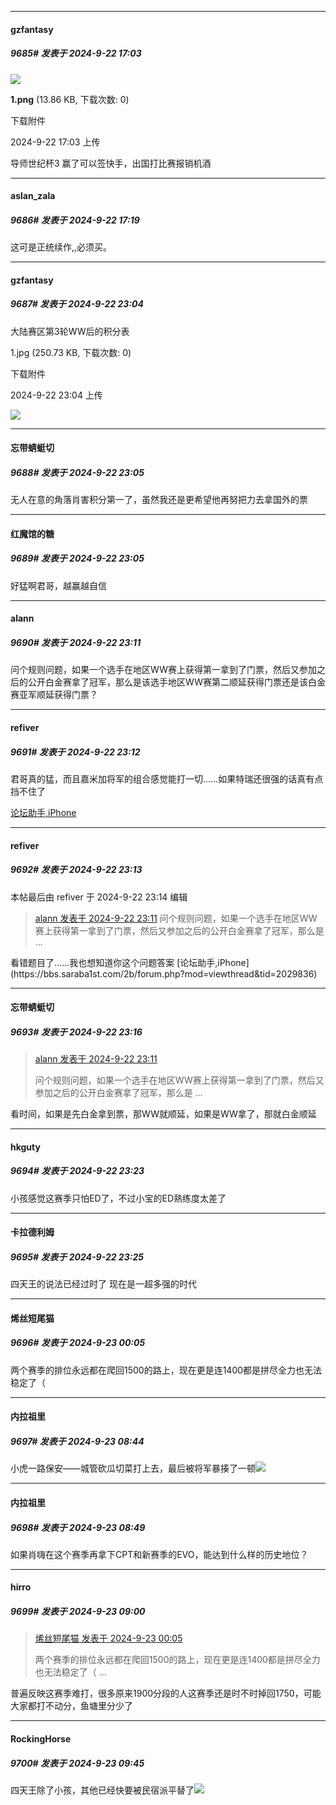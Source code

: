 ﻿
*****

####  gzfantasy  
##### 9685#       发表于 2024-9-22 17:03

<img src="https://img.saraba1st.com/forum/202409/22/170301fw088j4dc9bzq4u4.png" referrerpolicy="no-referrer">

<strong>1.png</strong> (13.86 KB, 下载次数: 0)

下载附件

2024-9-22 17:03 上传

导师世纪杯3 赢了可以签快手，出国打比赛报销机酒


*****

####  aslan_zala  
##### 9686#       发表于 2024-9-22 17:19

这可是正统续作,,必须买。


*****

####  gzfantasy  
##### 9687#       发表于 2024-9-22 23:04

大陆赛区第3轮WW后的积分表

1.jpg
(250.73 KB, 下载次数: 0)

下载附件

2024-9-22 23:04 上传

<img src="https://img.saraba1st.com/forum/202409/22/230433himt3giibxjuzi3m.jpg" referrerpolicy="no-referrer">

*****

####  忘带蜻蜓切  
##### 9688#       发表于 2024-9-22 23:05

无人在意的角落肖害积分第一了，虽然我还是更希望他再努把力去拿国外的票

*****

####  红魔馆的糖  
##### 9689#       发表于 2024-9-22 23:05

好猛啊君哥，越赢越自信


*****

####  alann  
##### 9690#       发表于 2024-9-22 23:11

问个规则问题，如果一个选手在地区WW赛上获得第一拿到了门票，然后又参加之后的公开白金赛拿了冠军，那么是该选手地区WW赛第二顺延获得门票还是该白金赛亚军顺延获得门票？


*****

####  refiver  
##### 9691#       发表于 2024-9-22 23:12

君哥真的猛，而且嘉米加将军的组合感觉能打一切……如果特瑞还很强的话真有点挡不住了

[论坛助手,iPhone](https://bbs.saraba1st.com/2b/forum.php?mod=viewthread&amp;tid=2029836)

*****

####  refiver  
##### 9692#       发表于 2024-9-22 23:13

 本帖最后由 refiver 于 2024-9-22 23:14 编辑 
<blockquote><a href="httphttps://bbs.saraba1st.com/2b/forum.php?mod=redirect&amp;goto=findpost&amp;pid=66275994&amp;ptid=2139166" target="_blank">alann 发表于 2024-9-22 23:11</a>
问个规则问题，如果一个选手在地区WW赛上获得第一拿到了门票，然后又参加之后的公开白金赛拿了冠军，那么是 ...</blockquote>
看错题目了……我也想知道你这个问题答案
[论坛助手,iPhone](https://bbs.saraba1st.com/2b/forum.php?mod=viewthread&amp;tid=2029836)

*****

####  忘带蜻蜓切  
##### 9693#       发表于 2024-9-22 23:16

<blockquote><a href="httphttps://bbs.saraba1st.com/2b/forum.php?mod=redirect&amp;goto=findpost&amp;pid=66275994&amp;ptid=2139166" target="_blank">alann 发表于 2024-9-22 23:11</a>

问个规则问题，如果一个选手在地区WW赛上获得第一拿到了门票，然后又参加之后的公开白金赛拿了冠军，那么是 ...</blockquote>
看时间，如果是先白金拿到票，那WW就顺延，如果是WW拿了，那就白金顺延


*****

####  hkguty  
##### 9694#       发表于 2024-9-22 23:23

小孩感觉这赛季只怕ED了，不过小宝的ED熟练度太差了

*****

####  卡拉德利姆  
##### 9695#       发表于 2024-9-22 23:25

四天王的说法已经过时了 现在是一超多强的时代


*****

####  烯丝短尾猫  
##### 9696#       发表于 2024-9-23 00:05

两个赛季的排位永远都在爬回1500的路上，现在更是连1400都是拼尽全力也无法稳定了（


*****

####  内拉祖里  
##### 9697#       发表于 2024-9-23 08:44

小虎一路保安——城管砍瓜切菜打上去，最后被将军暴揍了一顿<img src="https://static.saraba1st.com/image/smiley/face2017/067.png" referrerpolicy="no-referrer">


*****

####  内拉祖里  
##### 9698#       发表于 2024-9-23 08:49

如果肖嗨在这个赛季再拿下CPT和新赛季的EVO，能达到什么样的历史地位？


*****

####  hirro  
##### 9699#       发表于 2024-9-23 09:00

<blockquote><a href="httphttps://bbs.saraba1st.com/2b/forum.php?mod=redirect&amp;goto=findpost&amp;pid=66276676&amp;ptid=2139166" target="_blank">烯丝短尾猫 发表于 2024-9-23 00:05</a>

两个赛季的排位永远都在爬回1500的路上，现在更是连1400都是拼尽全力也无法稳定了（ ...</blockquote>
普遍反映这赛季难打，很多原来1900分段的人这赛季还是时不时掉回1750，可能大家都打不动分，鱼塘里分少了


*****

####  RockingHorse  
##### 9700#       发表于 2024-9-23 09:45

四天王除了小孩，其他已经快要被民宿派平替了<img src="https://static.saraba1st.com/image/smiley/face2017/143.png" referrerpolicy="no-referrer">

